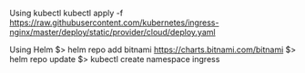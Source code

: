 Using kubectl 
kubectl apply -f https://raw.githubusercontent.com/kubernetes/ingress-nginx/master/deploy/static/provider/cloud/deploy.yaml

Using Helm 
$> helm repo add bitnami https://charts.bitnami.com/bitnami
$> helm repo update
$> kubectl create namespace ingress